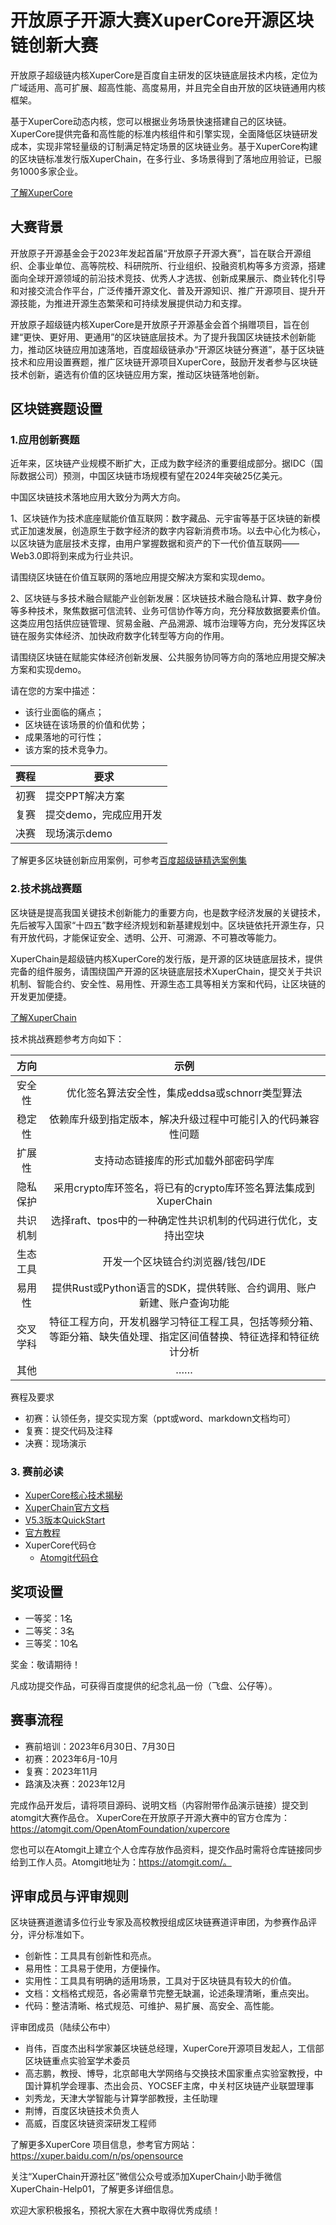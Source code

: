 # 开放原子开源大赛XuperCore开源区块链创新大赛

开放原子超级链内核XuperCore是百度自主研发的区块链底层技术内核，定位为广域适用、高可扩展、超高性能、高度易用，并且完全自由开放的区块链通用内核框架。

基于XuperCore动态内核，您可以根据业务场景快速搭建自己的区块链。XuperCore提供完备和高性能的标准内核组件和引擎实现，全面降低区块链研发成本，实现非常轻量级的订制满足特定场景的区块链业务。基于XuperCore构建的区块链标准发行版XuperChain，在多行业、多场景得到了落地应用验证，已服务1000多家企业。

[了解XuperCore](https://mp.weixin.qq.com/s/pLQq_Qw8XyXJihEOXWv8Gg)

## 大赛背景

开放原子开源基金会于2023年发起首届“开放原子开源大赛”，旨在联合开源组织、企事业单位、高等院校、科研院所、行业组织、投融资机构等多方资源，搭建面向全球开源领域的前沿技术竞技、优秀人才选拔、创新成果展示、商业转化引导和对接交流合作平台，广泛传播开源文化、普及开源知识、推广开源项目、提升开源技能，为推进开源生态繁荣和可持续发展提供动力和支撑。

开放原子超级链内核XuperCore是开放原子开源基金会首个捐赠项目，旨在创建“更快、更好用、更通用”的区块链底层技术。为了提升我国区块链技术创新能力，推动区块链应用加速落地，百度超级链承办“开源区块链分赛道”，基于区块链技术和应用设置赛题，推广区块链开源项目XuperCore，鼓励开发者参与区块链技术创新，遴选有价值的区块链应用方案，推动区块链落地创新。


## 区块链赛题设置

### 1.应用创新赛题

近年来，区块链产业规模不断扩大，正成为数字经济的重要组成部分。据IDC（国际数据公司）预测，中国区块链市场规模有望在2024年突破25亿美元。

中国区块链技术落地应用大致分为两大方向。

1、区块链作为技术底座赋能价值互联网：数字藏品、元宇宙等基于区块链的新模式正加速发展，创造原生于数字经济的数字内容新消费市场。以去中心化为核心，以区块链为底层技术支撑，由用户掌握数据和资产的下一代价值互联网——Web3.0即将到来成为行业共识。

请围绕区块链在价值互联网的落地应用提交解决方案和实现demo。

2、区块链与多技术融合赋能产业创新发展：区块链技术融合隐私计算、数字身份等多种技术，聚焦数据可信流转、业务可信协作等方向，充分释放数据要素价值。这类应用包括供应链管理、贸易金融、产品溯源、城市治理等方向，充分发挥区块链在服务实体经济、加快政府数字化转型等方向的作用。

请围绕区块链在赋能实体经济创新发展、公共服务协同等方向的落地应用提交解决方案和实现demo。

请在您的方案中描述：
- 该行业面临的痛点；
- 区块链在该场景的价值和优势；
- 成果落地的可行性；
- 该方案的技术竞争力。

赛程 | 要求
---- | ----
初赛 | 提交PPT解决方案
复赛 | 提交demo，完成应用开发
决赛 | 现场演示demo

了解更多区块链创新应用案例，可参考[百度超级链精选案例集](https://mp.weixin.qq.com/s/Q3TqrKQ34EMuUsrW46nSpg)

### 2.技术挑战赛题

区块链是提高我国关键技术创新能力的重要方向，也是数字经济发展的关键技术，先后被写入国家“十四五”数字经济规划和新基建规划中。区块链依托开源生存，只有开放代码，才能保证安全、透明、公开、可溯源、不可篡改等能力。

XuperChain是超级链内核XuperCore的发行版，是开源的区块链底层技术，提供完备的组件服务，请围绕国产开源的区块链底层技术XuperChain，提交关于共识机制、智能合约、安全性、易用性、开源生态工具等相关方案和代码，让区块链的开发更加便捷。

[了解XuperChain](https://xuper.baidu.com/)

技术挑战赛题参考方向如下：

方向 | 示例
:------:|:------:
安全性 | 优化签名算法安全性，集成eddsa或schnorr类型算法
稳定性 | 依赖库升级到指定版本，解决升级过程中可能引入的代码兼容性问题
扩展性 | 支持动态链接库的形式加载外部密码学库
隐私保护 | 采用crypto库环签名，将已有的crypto库环签名算法集成到XuperChain
共识机制 | 选择raft、tpos中的一种确定性共识机制的代码进行优化，支持出空块
生态工具 | 开发一个区块链合约浏览器/钱包/IDE
易用性 | 提供Rust或Python语言的SDK，提供转账、合约调用、账户新建、账户查询功能
交叉学科 | 特征工程方向，开发机器学习特征工程工具，包括等频分箱、等距分箱、缺失值处理、指定区间值替换、特征选择和特征统计分析
其他 | ……

赛程及要求

* 初赛：认领任务，提交实现方案（ppt或word、markdown文档均可）
* 复赛：提交代码及注释
* 决赛：现场演示

### 3. 赛前必读

* [XuperCore核心技术揭秘](https://mp.weixin.qq.com/s/pLQq_Qw8XyXJihEOXWv8Gg)
* [XuperChain官方文档](https://xuper.baidu.com/n/xuperdoc/index.html) 
* [V5.3版本QuickStart](https://xuper.baidu.com/n/xuperdoc/v5.3/quickstart/quickstart.html)
* [官方教程](https://xuper.baidu.com/n/college)
* XuperCore代码仓
    * [Atomgit代码仓](https://atomgit.com/OpenAtomFoundation/xupercore)
   

## 奖项设置


* 一等奖：1名
* 二等奖：3名
* 三等奖：10名

奖金：敬请期待！

凡成功提交作品，可获得百度提供的纪念礼品一份（飞盘、公仔等）。

## 赛事流程

* 赛前培训：2023年6月30日、7月30日
* 初赛：2023年6月-10月
* 复赛：2023年11月
* 路演及决赛：2023年12月

完成作品开发后，请将项目源码、说明文档（内容附带作品演示链接）提交到atomgit大赛作品仓。
XuperCore在开放原子开源大赛中的官方仓库为：https://atomgit.com/OpenAtomFoundation/xupercore

您也可以在Atomgit上建立个人仓库存放作品资料，提交作品时需将仓库链接同步给到工作人员。Atomgit地址为：https://atomgit.com/。


## 评审成员与评审规则

区块链赛道邀请多位行业专家及高校教授组成区块链赛道评审团，为参赛作品评分，评分标准如下。

* 创新性：工具具有创新性和亮点。
* 易用性：工具易于使用，方便操作。
* 实用性：工具具有明确的适用场景，工具对于区块链具有较大的价值。
* 文档：文档格式规范，各必需章节完整无缺漏，论述条理清晰，重点突出。
* 代码：整洁清晰、格式规范、可维护、易扩展、高安全、高性能。


评审团成员（陆续公布中）
* 肖伟，百度杰出科学家兼区块链总经理，XuperCore开源项目发起人，工信部区块链重点实验室学术委员
* 高志鹏，教授、博导，北京邮电大学网络与交换技术国家重点实验室教授，中国计算机学会理事、杰出会员、YOCSEF主席，中关村区块链产业联盟理事
* 刘秀龙，天津大学智能与计算学部教授，主任助理
* 荆博，百度区块链技术负责人
* 高威，百度区块链资深研发工程师

了解更多XuperCore 项目信息，参考官方网站：
https://xuper.baidu.com/n/ps/opensource

关注“XuperChain开源社区”微信公众号或添加XuperChain小助手微信XuperChain-Help01，了解更多详细信息。

欢迎大家积极报名，预祝大家在大赛中取得优秀成绩！